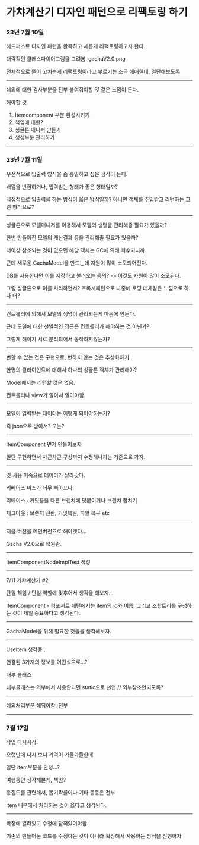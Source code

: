 # 가챠계산기 디자인 패턴으로 리팩토링 하기

### 23년 7월 10일
헤드퍼스트 디자인 패턴을 완독하고 새롭게 리팩토링하고자 한다.

대략적인 클래스다이어그램을 그려봄.
gachaV2.0.png

전체적으로 뜯어 고치는게 리팩토링이라고 부르기는 조금 애매한데, 일단해보도록

---

예외에 대한 검사부분을 전부 붙여줘야할 것 같은 느낌이 든다.

해야할 것

1. Itemcomponent 부분 완성시키기
2. 책임에 대한? 
3. 싱글톤 매니저 만들기
4. 생성부분 관리하기


---

### 23년 7월 11일

우선적으로 입출력 양식을 좀 통일하고 싶은 생각이 든다.

배열을 반환하거나, 입력받는 형태가 좋은 형태일까?

직접적으로 입출력을 하는 방식이 옳은 방식일까? 아니면 객체를 주입받고 리턴하는 그런 형식으로?

---
싱글톤으로 모델매니저를 이용해서 모델의 생명을 관리해줄 필요가 있을까?

한번 만들어진 모델의 계산결과 등을 관리해줄 필요가 있을까?

더이상 참조되는 것이 없으면 해당 객체는 GC에 의해 회수되니까

근데 새로운 GachaModel을 만드는데 자원이 많이 소모되어진다.

DB를 사용한다면 이를 저장하고 불러오는 등의? -> 이것도 자원이 많이 소모된다.

그럼 싱글톤으로 이를 처리하면서? 프록시패턴으로 나중에 로딩 대체같은 느낌으로 하나 더?

---

컨트롤러에 의해서 모델의 생명이 관리되는게 마음에 안든다.

근데 모델에 대한 선별적인 접근은 컨트롤러가 해야하는 것 아닌가?

그렇게 해야지 서로 분리되어서 동작하지않는가?

---

변할 수 있는 것은 구현으로, 변하지 않는 것은 추상화하기.

한명의 클라이언트에 대해서 하나의 싱글톤 객체가 관리해야?

Model에서는 리턴할 것은 없음.

컨트롤러나 view가 알아서 알아야함.

---

모델이 입력받는 데이터는 어떻게 되어야하는가?

즉 json으로 받아서? 오는? 

---

ItemComponent 먼저 만들어보자

일단 구현하면서 차근차근 구상까지 수정해나가는 기준으로 가자.

---

깃 사용 미숙으로 데이터가 날라갓다.

리베이스 미스가 너무 뼈아프다.

리베이스 : 커밋들을 다른 브랜치에 덧붙이거나 브랜치 합치기

체크아웃 : 브랜치 전환, 커밋복원, 파일 복구 etc

---

지금 버전을 메인버전으로 해야겟다...

Gacha V2.0으로 복원완.

---

ItemComponentNodeImplTest 작성

---

7/11 가챠계산기 #2

단일 책임 / 단일 역할에 맞추어서 생각을 해보자...

ItemComponent - 컴포지트 패턴에서는 item의 id와 이름, 그리고 조합트리를 구성하는 것이 제일 중요하다고 생각된다.

---

GachaModel을 위해 필요한 것들을 생각해보자.

---

UseItem 생각중...

연결된 3가지의 정보를 어떤식으로...?

내부 클래스

내부클래스는 외부에서 사용안되면 static으로 선언 // 외부참조안되도록?

---

예외처리부분 해둬야함. 전부

---

### 7월 17일

작업 다시시작.

오랫만에 다시 보니 기억이 가물가물한데

일단 item부분을 완성...?

여행동안 생각해본게, 책임?

응집도를 관련해서, 뽑기확률이나 기타 등등은 전부

item 내부에서 처리하는 것이 옳다고 생각된다.

---

확장에 열려있고 수정에 닫혀있어야함.

기존의 만들어둔 코드를 수정하는 것이 아니라 확장해서 사용하는 방식을 진행하자
